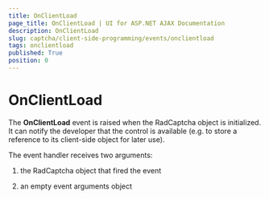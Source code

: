 ```yaml
---
title: OnClientLoad
page_title: OnClientLoad | UI for ASP.NET AJAX Documentation
description: OnClientLoad
slug: captcha/client-side-programming/events/onclientload
tags: onclientload
published: True
position: 0
---
```


# OnClientLoad



The __OnClientLoad__ event is raised when the RadCaptcha object is initialized. It can notify the developer that the control is available (e.g. to store a reference to its client-side object for later use).

The event handler receives two arguments:

1. the RadCaptcha object that fired the event

1. an empty event arguments object

## 
